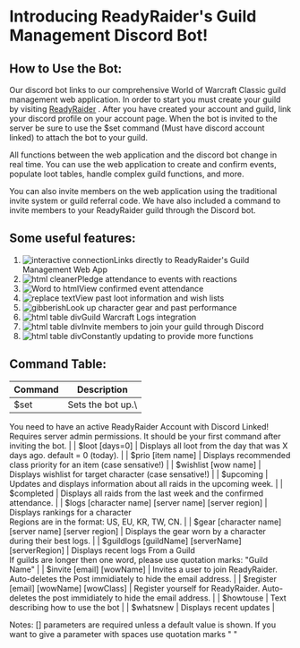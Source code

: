 Introducing ReadyRaider's Guild Management Discord Bot!
=======================================================

How to Use the Bot:
-------------------

Our discord bot links to our comprehensive World of Warcraft Classic guild management web application. In order to start you must create your guild by visiting [ReadyRaider](https://www.readyraider.com/dashboard) . After you have created your account and guild, link your discord profile on your account page. When the bot is invited to the server be sure to use the $set command (Must have discord account linked) to attach the bot to your guild.

All functions between the web application and the discord bot change in real time. You can use the web application to create and confirm events, populate loot tables, handle complex guild functions, and more.

You can also invite members on the web application using the traditional invite system or guild referral code. We have also included a command to invite members to your ReadyRaider guild through the Discord bot.

Some useful features:
---------------------

1.  ![interactive connection](https://pbs.twimg.com/profile_images/1270459987714879489/oUEyisT3_400x400.jpg)Links directly to ReadyRaider's Guild Management Web App
2.  ![html cleaner](https://img.icons8.com/fluent/48/000000/checked.png)Pledge attendance to events with reactions
3.  ![Word to html](https://img.icons8.com/fluent/48/000000/today.png)View confirmed event attendance
4.  ![replace text](https://img.icons8.com/fluent/48/000000/knight-shield.png)View past loot information and wish lists
5.  ![gibberish](https://img.icons8.com/fluent/48/000000/armored-breastplate.png)Look up character gear and past performance
6.  ![html table div](https://dmszsuqyoe6y6.cloudfront.net/img/warcraft/favicon.png)Guild Warcraft Logs integration
7.  ![html table div](https://img.icons8.com/fluent/48/000000/invite.png)Invite members to join your guild through Discord
8.  ![html table div](https://img.icons8.com/fluent/48/000000/available-updates.png)Constantly updating to provide more functions

Command Table:
--------------

| Command | Description |
| --- | --- |
| $set | Sets the bot up.\
You need to have an active ReadyRaider Account with Discord Linked!\
Requires server admin permissions. It should be your first command after inviting the bot. |
| $loot [days=0] | Displays all loot from the day that was X days ago. default = 0 (today). |
| $prio [item name] | Displays recommended class priority for an item (case sensative!) |
| $wishlist [wow name] | Displays wishlist for target character (case sensative!) |
| $upcoming | Updates and displays information about all raids in the upcoming week. |
| $completed | Displays all raids from the last week and the confirmed attendance. |
| $logs [character name] [server name] [server region] | Displays rankings for a character\
Regions are in the format: US, EU, KR, TW, CN. |
| $gear [character name] [server name] [server region] | Displays the gear worn by a character during their best logs. |
| $guildlogs [guildName] [serverName] [serverRegion] | Displays recent logs From a Guild\
If guilds are longer then one word, please use quotation marks: "Guild Name" |
| $invite [email] [wowName] | Invites a user to join ReadyRaider. Auto-deletes the Post immidiately to hide the email address. |
| $register [email] [wowName] [wowClass] | Register yourself for ReadyRaider. Auto-deletes the post immidiately to hide the email address. |
| $howtouse | Text describing how to use the bot |
| $whatsnew | Displays recent updates |

Notes: [] parameters are required unless a default value is shown. If you want to give a parameter with spaces use quotation marks " "
